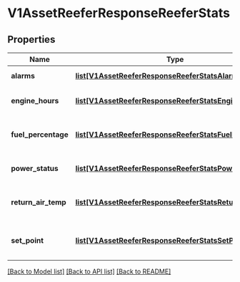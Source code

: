 # V1AssetReeferResponseReeferStats

## Properties
Name | Type | Description | Notes
------------ | ------------- | ------------- | -------------
**alarms** | [**list[V1AssetReeferResponseReeferStatsAlarms1]**](V1AssetReeferResponseReeferStatsAlarms1.md) | Reefer alarms | [optional] 
**engine_hours** | [**list[V1AssetReeferResponseReeferStatsEngineHours]**](V1AssetReeferResponseReeferStatsEngineHours.md) | Engine hours of the reefer | [optional] 
**fuel_percentage** | [**list[V1AssetReeferResponseReeferStatsFuelPercentage]**](V1AssetReeferResponseReeferStatsFuelPercentage.md) | Fuel percentage of the reefer | [optional] 
**power_status** | [**list[V1AssetReeferResponseReeferStatsPowerStatus]**](V1AssetReeferResponseReeferStatsPowerStatus.md) | Power status of the reefer | [optional] 
**return_air_temp** | [**list[V1AssetReeferResponseReeferStatsReturnAirTemp]**](V1AssetReeferResponseReeferStatsReturnAirTemp.md) | Return air temperature of the reefer | [optional] 
**set_point** | [**list[V1AssetReeferResponseReeferStatsSetPoint]**](V1AssetReeferResponseReeferStatsSetPoint.md) | Set point temperature of the reefer | [optional] 

[[Back to Model list]](../README.md#documentation-for-models) [[Back to API list]](../README.md#documentation-for-api-endpoints) [[Back to README]](../README.md)



